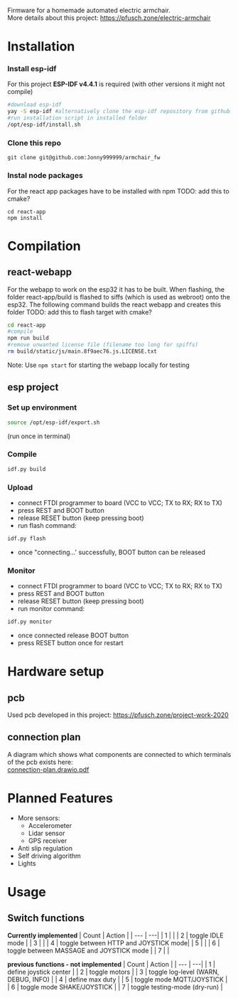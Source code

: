 Firmware for a homemade automated electric armchair.  
More details about this project: https://pfusch.zone/electric-armchair


# Installation
### Install esp-idf
For this project **ESP-IDF v4.4.1** is required (with other versions it might not compile)
```bash
#download esp-idf
yay -S esp-idf #alternatively clone the esp-idf repository from github
#run installation script in installed folder
/opt/esp-idf/install.sh
```
### Clone this repo
```
git clone git@github.com:Jonny999999/armchair_fw
```
### Instal node packages
For the react app packages have to be installed with npm TODO: add this to cmake?
```
cd react-app
npm install
```



# Compilation
## react-webapp
For the webapp to work on the esp32 it has to be built.
When flashing, the folder react-app/build is flashed to siffs (which is used as webroot) onto the esp32.
The following command builds the react webapp and creates this folder
TODO: add this to flash target with cmake?
```bash
cd react-app
#compile
npm run build
#remove unwanted license file (filename too long for spiffs)
rm build/static/js/main.8f9aec76.js.LICENSE.txt
```
Note: Use `npm start` for starting the webapp locally for testing

## esp project
### Set up environment
```bash
source /opt/esp-idf/export.sh
```
(run once in terminal)

### Compile
```bash
idf.py build
```

### Upload
- connect FTDI programmer to board (VCC to VCC; TX to RX; RX to TX)
- press REST and BOOT button
- release RESET button (keep pressing boot)
- run flash command:
```bash
idf.py flash
```
- once "connecting...' successfully, BOOT button can be released

### Monitor
- connect FTDI programmer to board (VCC to VCC; TX to RX; RX to TX)
- press REST and BOOT button
- release RESET button (keep pressing boot)
- run monitor command:
```bash
idf.py monitor
```
- once connected release BOOT button
- press RESET button once for restart



# Hardware setup
## pcb
Used pcb developed in this project: https://pfusch.zone/project-work-2020

## connection plan
A diagram which shows what components are connected to which terminals of the pcb exists here:  
[connection-plan.drawio.pdf](connection-plan.drawio.pdf)



# Planned Features
- More sensors:
  - Accelerometer
  - Lidar sensor
  - GPS receiver
- Anti slip regulation
- Self driving algorithm
- Lights



# Usage
## Switch functions
**Currently implemented**
| Count | Action |
| --- | ---|
| 1 | |
| 2 | toggle IDLE mode |
| 3 | |
| 4 | toggle between HTTP and JOYSTICK mode|
| 5 | |
| 6 | toggle between MASSAGE and JOYSTICK mode |
| 7 | |


**previous functions - not implemented**
| Count | Action |
| --- | ---|
| 1 | define joystick center |
| 2 | toggle motors |
| 3 | toggle log-level (WARN, DEBUG, INFO) |
| 4 | define max duty |
| 5 | toggle mode MQTT/JOYSTICK |
| 6 | toggle mode SHAKE/JOYSTICK |
| 7 | toggle testing-mode (dry-run) |
